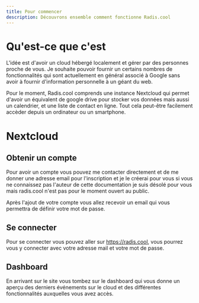```yaml
---
title: Pour commencer
description: Découvrons ensemble comment fonctionne Radis.cool
---
```


# Qu'est-ce que c'est

L'idée est d'avoir un cloud hébergé localement et gérer par des personnes proche de vous. Je souhaite pouvoir fournir un certains nombres de fonctionnalités qui sont actuellement en général associé à Google sans avoir à fournir d'information personnelle à un géant du web. 

Pour le moment, Radis.cool comprends une instance Nextcloud qui permet d'avoir un équivalent de google drive pour stocker vos données mais aussi un calendrier, et une liste de contact en ligne. Tout cela peut-être facilement accèder depuis un ordinateur ou un smartphone. 

# Nextcloud

## Obtenir un compte

Pour avoir un compte vous pouvez me contacter directement et de me donner une adresse email pour l'inscription et je le créerai pour vous si vous ne connaissez pas l'auteur de cette documentation je suis désolé pour vous mais radis.cool n'est pas pour le moment ouvert au public.

Après l'ajout de votre compte vous allez recevoir un email qui vous permettra de définir votre mot de passe.

## Se connecter

Pour se connecter vous pouvez aller sur https://radis.cool, vous pourrez vous y connecter avec votre adresse mail et votre mot de passe.

## Dashboard

En arrivant sur le site vous tombez sur le dashboard qui vous donne un aperçu des derniers événements sur le cloud et des différentes fonctionnalités auxquelles vous avez accès.
